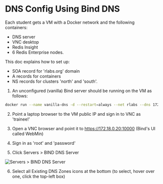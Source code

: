# DNS Config Using Bind DNS

Each student gets a VM with a Docker network and the following containers:
- DNS server
- VNC desktop
- Redis Insight
- 6 Redis Enterprise nodes.

This doc explains how to set up:
- SOA record for 'rlabs.org' domain
- A records for containers
- NS records for clusters 'north' and 'south'.

1. An unconfigured (vanilla) Bind server should be running on the VM as follows:

```bash
docker run --name vanilla-dns -d --restart=always --net rlabs --dns 172.18.0.20 --hostname ns.rlabs.org --ip 172.18.0.20 -p 10000:10000/tcp sameersbn/bind
```

2. Point a laptop browser to the VM public IP and sign in to VNC as 'trainee!'

3. Open a VNC browser and point it to https://172.18.0.20:10000 (Bind's UI called WebMin)

4. Sign in as 'root' and 'password'

5. Click Servers > BIND DNS Server

![Servers > BIND DNS Server](img/)

  
6. Select all Existing DNS Zones icons at the bottom (to select, hover over one,  click the top-left box)

<image>

